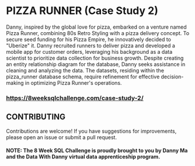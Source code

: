 # PIZZA RUNNER (Case Study 2)
Danny, inspired by the global love for pizza, embarked on a venture named Pizza Runner, combining 80s Retro Styling with a pizza delivery concept. To secure seed funding for his Pizza Empire, he innovatively decided to "Uberize" it. Danny recruited runners to deliver pizza and developed a mobile app for customer orders, leveraging his background as a data scientist to prioritize data collection for business growth. Despite creating an entity relationship diagram for the database, Danny seeks assistance in cleaning and analyzing the data. The datasets, residing within the pizza_runner database schema, require refinement for effective decision-making in optimizing Pizza Runner's operations.

### https://8weeksqlchallenge.com/case-study-2/

## CONTRIBUTING
Contributions are welcome! If you have suggestions for improvements, please open an issue or submit a pull request.

#### **NOTE:** The 8 Week SQL Challenge is proudly brought to you by Danny Ma and the Data With Danny virtual data apprenticeship program.